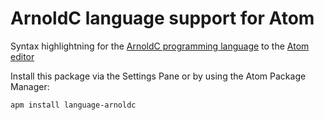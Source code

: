# ArnoldC language support for Atom

Syntax highlightning for the [ArnoldC programming language](http://lhartikk.github.io/ArnoldC/) to the [Atom editor](https://atom.io)

Install this package via the Settings Pane or by using the Atom Package Manager:

    apm install language-arnoldc
